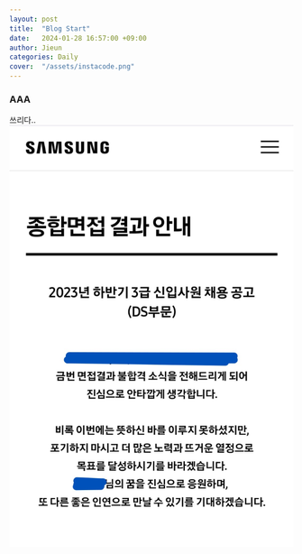 ```yaml
---
layout: post
title:  "Blog Start"
date:   2024-01-28 16:57:00 +09:00
author: Jieun
categories: Daily
cover:  "/assets/instacode.png"
---
```

### AAA
쓰리다..
<img src="/assets/images/KakaoTalk_20240128_170054042.jpg" title="Check out the Falcon 9 from SpaceX">



<!--
삼성전자 면접 탈..
쓰다 써..
면접을 진행하면서 스스로 부족하다 인지해서였는지
결과는 생각보다 덤덤하게 받아들여졌다.
하지만 쓰린건 어쩔 수 없다ㅠ...
-->